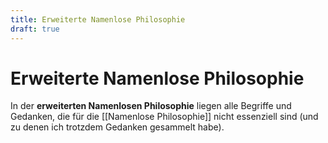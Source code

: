 ```yaml
---
title: Erweiterte Namenlose Philosophie
draft: true
---
```


# Erweiterte Namenlose Philosophie

In der **erweiterten Namenlosen Philosophie** liegen alle Begriffe und Gedanken, die für die [[Namenlose Philosophie]] nicht essenziell sind (und zu denen ich trotzdem Gedanken gesammelt habe).